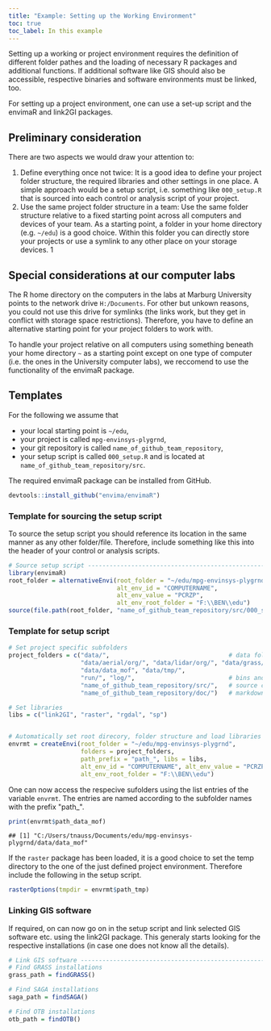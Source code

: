 ```yaml
---
title: "Example: Setting up the Working Environment"
toc: true
toc_label: In this example
---
```




Setting up a working or project environment requires the definition of different folder pathes and the loading of necessary R packages and additional functions. If additional software like GIS should also be accessible, respective binaries and software environments must be linked, too.

For setting up a project environment, one can use a set-up script and the
envimaR and link2GI packages. 


## Preliminary consideration
There are two aspects we would draw your attention to:
1. Define everything once not twice: It is a good idea to define your project
folder structure, the required libraries and other settings in one place. A simple
approach would be a setup script, i.e. something like `000_setup.R` that is sourced
into each control or analysis script of your project.
1. Use the same project folder structure in a team: Use the same folder structure
relative to a fixed starting point across all computers and devices of your team.
As a starting point, a folder in your home directory  (e.g. `~/edu`) is a good choice.
Within this folder you can directly store your projects or use a symlink to any
other place on your storage devices. 1


## Special considerations at our computer labs
The R home directory on the computers in the labs at Marburg University points to
the network drive `H:/Documents`. For other but unkown reasons, you could not use
this drive for symlinks (the links work, but they get in conflict with storage
space restrictions). Therefore, you have to define an alternative starting point
for your project folders to work with.

To handle your project relative on all computers using something beneath your 
home directory `~` as a starting point except on one type of computer (i.e. the
ones in the University computer labs), we reccomend to use the functionality of
the envimaR package.


## Templates
For the following we assume that 
* your local starting point is `~/edu`,
* your project is called `mpg-envinsys-plygrnd`,
* your git repository is called `name_of_github_team_repository`,
* your setup script is called `000_setup.R` and is located at `name_of_github_team_repository/src`.

The required envimaR package can be installed from GitHub.

```r
devtools::install_github("envima/envimaR")
```


### Template for sourcing the setup script
To source the setup script you should reference its location in the same manner 
as any other folder/file. Therefore, include something like this into the header
of your control or analysis scripts.

```r
# Source setup script ----------------------------------------------------------
library(envimaR)
root_folder = alternativeEnvi(root_folder = "~/edu/mpg-envinsys-plygrnd", 
                              alt_env_id = "COMPUTERNAME",
                              alt_env_value = "PCRZP", 
                              alt_env_root_folder = "F:\\BEN\\edu")
source(file.path(root_folder, "name_of_github_team_repository/src/000_setup.R"))
```


### Template for setup script

```r
# Set project specific subfolders
project_folders = c("data/",                                 # data folders
                    "data/aerial/org/", "data/lidar/org/", "data/grass/", 
                    "data/data_mof", "data/tmp/", 
                    "run/", "log/",                          # bins and logging
                    "name_of_github_team_repository/src/",   # source code
                    "name_of_github_team_repository/doc/")   # markdown etc. 

# Set libraries
libs = c("link2GI", "raster", "rgdal", "sp")


# Automatically set root direcory, folder structure and load libraries
envrmt = createEnvi(root_folder = "~/edu/mpg-envinsys-plygrnd", 
                    folders = project_folders, 
                    path_prefix = "path_", libs = libs,
                    alt_env_id = "COMPUTERNAME", alt_env_value = "PCRZP",
                    alt_env_root_folder = "F:\\BEN\\edu")
```
One can now access the respecive sufolders using the list entries of the variable `envrmt`. The entries are named according to the subfolder names with the prefix "path_".

```r
print(envrmt$path_data_mof)
```

```
## [1] "C:/Users/tnauss/Documents/edu/mpg-envinsys-plygrnd/data/data_mof"
```

If the `raster` package has been loaded, it is a good choice to set the temp directory to the one of the just defined project environment. Therefore include the following in the setup script.

```r
rasterOptions(tmpdir = envrmt$path_tmp)
```


### Linking GIS software
If required, on can now go on in the setup script and link selected GIS software etc. using the link2GI package. This generaly starts looking for the respective installations (in case one does not know all the details). 

```r
# Link GIS software ------------------------------------------------------------
# Find GRASS installations
grass_path = findGRASS()

# Find SAGA installations
saga_path = findSAGA()

# Find OTB installations
otb_path = findOTB()
```
